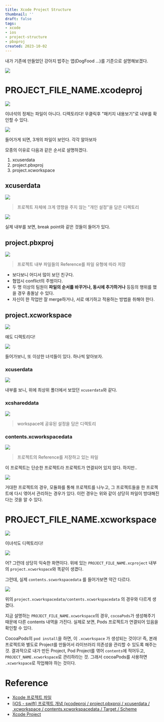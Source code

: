 ```yaml
---
title: Xcode Project Structure
thumbnail: ''
draft: false
tags:
- xcode
- ios
- project-structure
- pbxproj
created: 2023-10-02
---
```


내가 기존에 만들었던 강아지 밥주는 앱(DogFood ...)를 기준으로 설명해보겠다.

![](XcodeProject_17_Xcode_Project_Structure_0.png)

# PROJECT_FILE_NAME.xcodeproj

![](XcodeProject_17_Xcode_Project_Structure_1.png)

이녀석의 정체는 파일이 아니다. 디렉토리다! 우클릭후 "패키지 내용보기"로 내부를 확인할 수 있다.

![](XcodeProject_17_Xcode_Project_Structure_2.png)

들어가게 되면, 3개의 파일이 보인다. 각각 알아보자

모종의 이유로 다음과 같은 순서로 설명하겠다.

1. xcuserdata
1. project.pbxproj
1. project.xcworkspace

## xcuserdata

![](XcodeProject_17_Xcode_Project_Structure_3.png)

 > 
 > 프로젝트 자체에 크게 영향을 주지 않는 "개인 설정"을 담은 디렉토리

![](XcodeProject_17_Xcode_Project_Structure_4.png)

실제 내부를 보면, break point와 같은 것들이 들어가 있다.

## project.pbxproj

![](XcodeProject_17_Xcode_Project_Structure_5.png)

 > 
 > 프로젝트 내부 파일들의 Reference를 파일 유형에 따라 저장

* 보다보니 어디서 많이 보던 친구다.
* 협업시 conflict의 주범이다.
* 두 명 이상의 팀원이 **파일의 순서를 바꾸거나, 동시에 추가하거나** 등등의 행위를 했을 경우 충돌날 수 있다.
* 자신이 한 작업만 잘 merge하거나, 서로 얘기하고 적용하는 방법을 취해야 한다.

## project.xcworkspace

![](XcodeProject_17_Xcode_Project_Structure_6.png)

얘도 디렉토리다!

![](XcodeProject_17_Xcode_Project_Structure_7.png)

들어가보니, 또 이상한 녀석들이 있다. 하나씩 알아보자.

### xcuserdata

![](XcodeProject_17_Xcode_Project_Structure_8.png)

내부를 보니, 위에 최상위 폴더에서 보았던 `xcuserdata`와 같다.

### xcshareddata

![](XcodeProject_17_Xcode_Project_Structure_9.png)

 > 
 > workspace에 공유된 설정을 담은 디렉토리

### contents.xcworkspacedata

![](XcodeProject_17_Xcode_Project_Structure_10.png)

 > 
 > 프로젝트의 Reference를 저장하고 있는 파일

이 프로젝트는 단순한 프로젝트라 프로젝트가 연결되어 있지 않다. 하지만..

![](XcodeProject_17_Xcode_Project_Structure_11.png)

거대한 프로젝트의 경우, 모듈화를 통해 프로젝트를 나누고, 그 프로젝트들을 한 프로젝트에 다시 엮어서 관리하는 경우가 있다. 이런 경우는 위와 같이 상당히 파일이 방대해진다는 것을 알 수 있다.

# PROJECT_FILE_NAME.xcworkspace

![](XcodeProject_17_Xcode_Project_Structure_12.png)

이녀석도 디렉토리다!

![](XcodeProject_17_Xcode_Project_Structure_13.png)

어? 그런데 상당히 익숙한 화면이다. 위에 있는 `PROJECT_FILE_NAME.xcproject` 내부의 `project.xcworkspace`와 똑같이 생겼다.

그런데, 실제 `contents.scworkspacedata` 를 들어가보면 약간 다르다.

![](XcodeProject_17_Xcode_Project_Structure_14.png)

위의 `project.xcworkspacedata/contents.xcworkspacedata` 의 경우와 다르게 생겼다.

지금 설명하는 `PROJECT_FILE_NAME.xcworkspace`의 경우, `cocoaPods`가 생성해주기 때문에 다른 contents 내역을 가진다. 실제로 보면, Pods 프로젝트가 연결되어 있음을 확인할 수 있다.

CocoaPods의 `pod install`을 하면, 이 `.xcworkspace` 가 생성되는 것이다! 즉, 본래 프로젝트와 별도로 Project를 만들어서 라이브러리 의존성을 관리할 수 있도록 해주는 것. 결과적으로 내가 만든 Project, Pod Project를 엮어 `contents`에 적어두고, `PROJECT_NAME.xcworkspace`로 관리하라는 것. 그래서 cocoaPods를 사용하면 `.xcworkspace`로 작업해야 하는 것이다.

# Reference

* [Xcode 프로젝트 파일](https://hcn1519.github.io/articles/2018-06/xcodeconfiguration)
* [\[iOS - swift\] 프로젝트 개념 (xcodeproj / project.pbxproj / xcuserdata / .xcworkspace / contents.xcworkspacedata / Target / Scheme](https://ios-development.tistory.com/406?category=889410)
* [Xcode Project](https://developer.apple.com/library/archive/featuredarticles/XcodeConcepts/Concept-Projects.html#//apple_ref/doc/uid/TP40009328-CH5-SW1)
